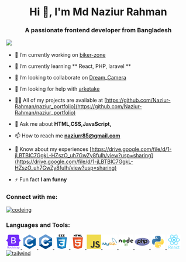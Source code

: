 


<h1 align="center">Hi 👋, I'm Md Naziur Rahman</h1>
<h3 align="center">A passionate frontend developer from Bangladesh</h3>
<img src="![image](https://github.com/Naziur-Rahman/Naziur-Rahman/assets/72025221/666201e6-f4d0-4020-b4c0-dd1c6d9d94ff)
">


- 🔭 I’m currently working on [biker-zone](https://naziur-rahman.github.io/biker-zone/ra)

- 🌱 I’m currently learning ** React, PHP, laravel **

- 👯 I’m looking to collaborate on [Dream_Camera](https://naziur-rahman.github.io/Dream_Camera/)

- 🤝 I’m looking for help with [arketake](https://naziur-rahman.github.io/arketake/)

- 👨‍💻 All of my projects are available at [https://github.com/Naziur-Rahman/naziur_portfolio](https://github.com/Naziur-Rahman/naziur_portfolio)

- 💬 Ask me about **HTML,CSS,JavaScript,**

- 📫 How to reach me **naziurr85@gmail.com**

- 📄 Know about my experiences [https://drive.google.com/file/d/1-jLBTBIC7GgkL-HZszO_uh7GwZy8fuIh/view?usp=sharing](https://drive.google.com/file/d/1-jLBTBIC7GgkL-HZszO_uh7GwZy8fuIh/view?usp=sharing)

- ⚡ Fun fact **I am funny**

<h3 align="left">Connect with me:</h3>
<p align="left">
<a href="https://fb.com/03naziur" target="blank"><img src="![image](https://github.com/Naziur-Rahman/Naziur-Rahman/assets/72025221/ef910be9-acaf-4e5d-abda-98d35b59b6ac)
" alt="codeing" width="400"></a>
</p>

<h3 align="left">Languages and Tools:</h3>
<p align="left"> <a href="https://getbootstrap.com" target="_blank" rel="noreferrer"> <img src="https://raw.githubusercontent.com/devicons/devicon/master/icons/bootstrap/bootstrap-plain-wordmark.svg" alt="bootstrap" width="40" height="40"/> </a> <a href="https://www.cprogramming.com/" target="_blank" rel="noreferrer"> <img src="https://raw.githubusercontent.com/devicons/devicon/master/icons/c/c-original.svg" alt="c" width="40" height="40"/> </a> <a href="https://www.w3schools.com/cpp/" target="_blank" rel="noreferrer"> <img src="https://raw.githubusercontent.com/devicons/devicon/master/icons/cplusplus/cplusplus-original.svg" alt="cplusplus" width="40" height="40"/> </a> <a href="https://www.w3schools.com/css/" target="_blank" rel="noreferrer"> <img src="https://raw.githubusercontent.com/devicons/devicon/master/icons/css3/css3-original-wordmark.svg" alt="css3" width="40" height="40"/> </a> <a href="https://www.w3.org/html/" target="_blank" rel="noreferrer"> <img src="https://raw.githubusercontent.com/devicons/devicon/master/icons/html5/html5-original-wordmark.svg" alt="html5" width="40" height="40"/> </a> <a href="https://developer.mozilla.org/en-US/docs/Web/JavaScript" target="_blank" rel="noreferrer"> <img src="https://raw.githubusercontent.com/devicons/devicon/master/icons/javascript/javascript-original.svg" alt="javascript" width="40" height="40"/> </a> <a href="https://www.mysql.com/" target="_blank" rel="noreferrer"> <img src="https://raw.githubusercontent.com/devicons/devicon/master/icons/mysql/mysql-original-wordmark.svg" alt="mysql" width="40" height="40"/> </a> <a href="https://nodejs.org" target="_blank" rel="noreferrer"> <img src="https://raw.githubusercontent.com/devicons/devicon/master/icons/nodejs/nodejs-original-wordmark.svg" alt="nodejs" width="40" height="40"/> </a> <a href="https://www.php.net" target="_blank" rel="noreferrer"> <img src="https://raw.githubusercontent.com/devicons/devicon/master/icons/php/php-original.svg" alt="php" width="40" height="40"/> </a> <a href="https://www.python.org" target="_blank" rel="noreferrer"> <img src="https://raw.githubusercontent.com/devicons/devicon/master/icons/python/python-original.svg" alt="python" width="40" height="40"/> </a> <a href="https://reactjs.org/" target="_blank" rel="noreferrer"> <img src="https://raw.githubusercontent.com/devicons/devicon/master/icons/react/react-original-wordmark.svg" alt="react" width="40" height="40"/> </a> <a href="https://tailwindcss.com/" target="_blank" rel="noreferrer"> <img src="https://www.vectorlogo.zone/logos/tailwindcss/tailwindcss-icon.svg" alt="tailwind" width="40" height="40"/> </a> </p>
